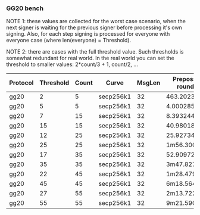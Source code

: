 ### GG20 bench

NOTE 1: these values are collected for the worst case scenario, when the next signer is waiting for the previous signer
before processing it's own signing. Also, for each step signing is processed for everyone with everyone case (where len(everyone) = Threshold).

NOTE 2: there are cases with the full threshold value. Such thresholds is somewhat redundant for real world. In the real world
you can set the threshold to smaller values: 2*count/3 + 1, count/2, ...

| Protocol | Threshold | Count | Curve | MsgLen | Prepossessing rounds time | Round6 time | Round6 online time | UseDistributed flag |
|----------|-----------|-------|-------|--------|---------------------------|-------------|--------------------|---------------------|
| gg20 | 2 | 5 | secp256k1 | 32 | 463.202339ms | 34.580213ms | 309.228µs | false |
| gg20 | 5 | 5 | secp256k1 | 32 | 4.000285872s | 354.952782ms | 802.533µs | false |
| gg20 | 7 | 15 | secp256k1 | 32 | 8.393244232s | 758.374148ms | 1.064527ms | false |
| gg20 | 15 | 15 | secp256k1 | 32 | 40.980180792s | 3.763201851s | 2.334605ms | false |
| gg20 | 12 | 25 | secp256k1 | 32 | 25.927345938s | 2.377368337s | 1.819561ms | false |
| gg20 | 25 | 25 | secp256k1 | 32 | 1m56.30023463s | 10.689404307s | 3.901827ms | false |
| gg20 | 17 | 35 | secp256k1 | 32 | 52.909723286s | 4.878089024s | 2.960097ms | false |
| gg20 | 35 | 35 | secp256k1 | 32 | 3m47.827017879s | 20.839074227s | 5.503293ms | false |
| gg20 | 22 | 45 | secp256k1 | 32 | 1m28.479577404s | 8.160988958s | 3.401229ms | false |
| gg20 | 45 | 45 | secp256k1 | 32 | 6m18.564407797s | 34.827282297s | 7.883031ms | false |
| gg20 | 27 | 55 | secp256k1 | 32 | 2m13.722319135s | 12.576340469s | 4.404468ms | false |
| gg20 | 55 | 55 | secp256k1 | 32 | 9m21.590867958s | 52.502752836s | 9.446272ms | false |

